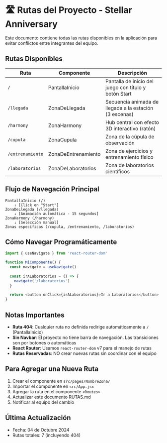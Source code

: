 # 🛣️ Rutas del Proyecto - Stellar Anniversary

Este documento contiene todas las rutas disponibles en la aplicación para evitar conflictos entre integrantes del equipo.

## Rutas Disponibles

| Ruta | Componente | Descripción |
|------|-----------|-------------|
| `/` | PantallaInicio | Pantalla de inicio del juego con título y botón Start |
| `/llegada` | ZonaDeLlegada | Secuencia animada de llegada a la estación (3 escenas) |
| `/harmony` | ZonaHarmony | Hub central con efecto 3D interactivo (ratón) |
| `/cupula` | ZonaCupula | Zona de la cúpula de observación |
| `/entrenamiento` | ZonaDeEntrenamiento | Zona de ejercicios y entrenamiento físico |
| `/laboratorios` | ZonaDeLaboratorios | Zona de laboratorios científicos |

## Flujo de Navegación Principal

```
PantallaInicio (/)
    ↓ [Click en "Start"]
ZonaDeLlegada (/llegada)
    ↓ [Animación automática - 15 segundos]
ZonaHarmony (/harmony)
    ↓ [Selección manual]
Zonas específicas (/cupula, /entrenamiento, /laboratorios)
```

## Cómo Navegar Programáticamente

```javascript
import { useNavigate } from 'react-router-dom'

function MiComponente() {
  const navigate = useNavigate()
  
  const irALaboratorios = () => {
    navigate('/laboratorios')
  }
  
  return <button onClick={irALaboratorios}>Ir a Laboratorios</button>
}
```

## Notas Importantes

- **Ruta 404**: Cualquier ruta no definida redirige automáticamente a `/` (PantallaInicio)
- **Sin Navbar**: El proyecto no tiene barra de navegación. Las transiciones son por botones o automáticas
- **React Router**: Usamos `react-router-dom` v7 para el manejo de rutas
- **Rutas Reservadas**: NO crear nuevas rutas sin coordinar con el equipo

## Para Agregar una Nueva Ruta

1. Crear el componente en `src/pages/NombreZona/`
2. Importar el componente en `src/App.jsx`
3. Agregar la ruta en el componente `<Routes>`
4. Actualizar este documento RUTAS.md
5. Notificar al equipo del cambio

## Última Actualización
- Fecha: 04 de Octubre 2024
- Rutas totales: 7 (incluyendo 404)
